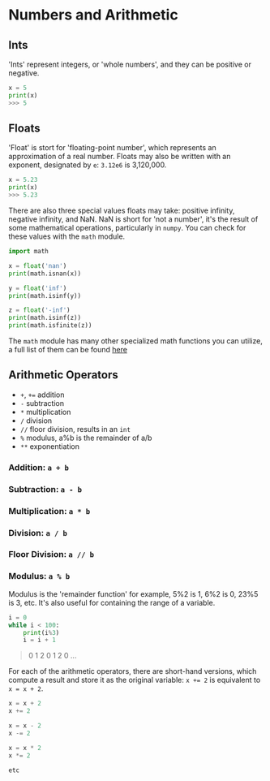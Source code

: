 
# Numbers and Arithmetic

## Ints

'Ints' represent integers, or 'whole numbers', and they can be positive or negative.

```python
x = 5
print(x)
>>> 5
```

## Floats

'Float' is stort for 'floating-point number', which represents an approximation of a real number. Floats may also be written with an exponent, designated by `e`: `3.12e6` is 3,120,000.

```python
x = 5.23
print(x)
>>> 5.23
```

There are also three special values floats may take: positive infinity, negative infinity, and NaN. NaN is short for 'not a number', it's the result of some mathematical operations, particularly in `numpy`. You can check for these values with the `math` module.

```python
import math

x = float('nan')
print(math.isnan(x))

y = float('inf')
print(math.isinf(y))

z = float('-inf')
print(math.isinf(z))
print(math.isfinite(z))
```
The `math` module has many other specialized math functions you can utilize, a full list of them can be found [here](https://docs.python.org/3/library/math.html)

## Arithmetic Operators

- `+`, `+=` addition
- `-` subtraction
- `*` multiplication
- `/` division
- `//` floor division, results in an `int`
- `%` modulus, a%b is the remainder of a/b
- `**` exponentiation


### Addition: `a + b`

### Subtraction: `a - b`

### Multiplication: `a * b`

### Division: `a / b`

### Floor Division: `a // b`

### Modulus: `a % b`

Modulus is the 'remainder function' for example, 5%2 is 1, 6%2 is 0, 23%5 is 3, etc. It's also useful for containing the range of a variable.

```python
i = 0
while i < 100:
    print(i%3)
    i = i + 1
```
> 0
> 1
> 2
> 0
> 1
> 2
> 0
> ...


For each of the arithmetic operators, there are short-hand versions, which compute a result and store it as the original variable: `x += 2` is equivalent to `x = x + 2`.

```python
x = x + 2
x += 2

x = x - 2
x -= 2

x = x * 2
x *= 2

etc
```






